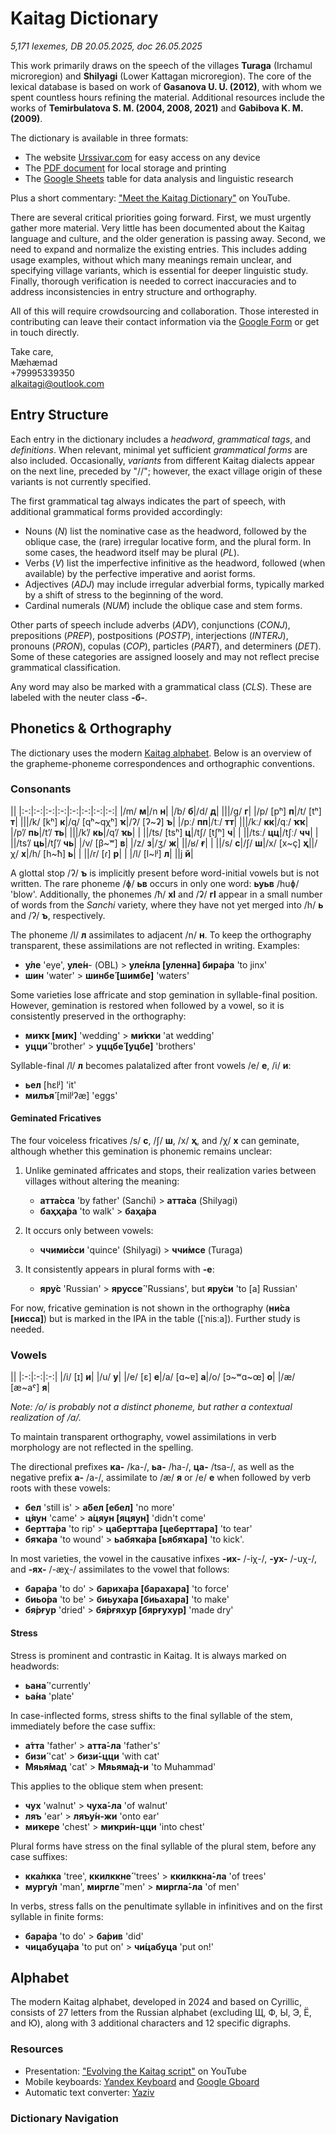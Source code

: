 # Kaitag Dictionary

*5,171 lexemes, DB 20.05.2025, doc 26.05.2025*

This work primarily draws on the speech of the villages **Turaga** (Irchamul microregion) and **Shilyagi** (Lower Kattagan microregion). The core of the lexical database is based on work of **Gasanova U. U. (2012)**, with whom we spent countless hours refining the material. Additional resources include the works of **Temirbulatova S. M. (2004, 2008, 2021)** and **Gabibova K. M. (2009)**.

The dictionary is available in three formats:

* The website [Urssivar.com](https://urssivar.com/dictionary) for easy access on any device
* The [PDF document](/xdq-eng%20dictionary.pdf) for local storage and printing
* The [Google Sheets](https://docs.google.com/spreadsheets/d/1TAvQAMAw0jDdStvq2Z1E-m1mz3UWkCMGQBgLCnPQgJs/edit?usp=sharing) table for data analysis and linguistic research

Plus a short commentary: ["Meet the Kaitag Dictionary"](https://youtu.be/Ad2o1hwYagA) on YouTube.

There are several critical priorities going forward. First, we must urgently gather more material. Very little has been documented about the Kaitag language and culture, and the older generation is passing away. Second, we need to expand and normalize the existing entries. This includes adding usage examples, without which many meanings remain unclear, and specifying village variants, which is essential for deeper linguistic study. Finally, thorough verification is needed to correct inaccuracies and to address inconsistencies in entry structure and orthography.

All of this will require crowdsourcing and collaboration. Those interested in contributing can leave their contact information via the [Google Form](https://forms.gle/ZrPaUdamKc2t8LE78) or get in touch directly.

Take care,  
Mæhæmad  
+79995339350  
<alkaitagi@outlook.com>

## Entry Structure

Each entry in the dictionary includes a *headword*, *grammatical tags*, and *definitions*. When relevant, minimal yet sufficient *grammatical forms* are also included. Occasionally, *variants* from different Kaitag dialects appear on the next line, preceded by "//"; however, the exact village origin of these variants is not currently specified.

The first grammatical tag always indicates the part of speech, with additional grammatical forms provided accordingly:

* Nouns (*N*) list the nominative case as the headword, followed by the oblique case, the (rare) irregular locative form, and the plural form. In some cases, the headword itself may be plural (*PL*).
* Verbs (*V*) list the imperfective infinitive as the headword, followed (when available) by the perfective imperative and aorist forms.
* Adjectives (*ADJ*) may include irregular adverbial forms, typically marked by a shift of stress to the beginning of the word.
* Cardinal numerals (*NUM*) include the oblique case and stem forms.
  
Other parts of speech include adverbs (*ADV*), conjunctions (*CONJ*), prepositions (*PREP*), postpositions (*POSTP*), interjections (*INTERJ*), pronouns (*PRON*), copulas (*COP*), particles (*PART*), and determiners (*DET*). Some of these categories are assigned loosely and may not reflect precise grammatical classification.

Any word may also be marked with a grammatical class (*CLS*). These are labeled with the neuter class **-б-**.

## Phonetics & Orthography

The dictionary uses the modern [Kaitag alphabet](#alphabet). Below is an overview of the grapheme-phoneme correspondences and orthographic conventions.

### Consonants

<div class="table-wide table-compact">

||
|:-:|:-:|:-:|:-:|:-:|:-:|:-:|:-:|
|/m/ **м**|/n **н**|
|/b/ **б**|/d/ **д**| |||/g/ **г**|
|/p/ [pʰ] **п**|/t/ [tʰ] **т**| |||/k/ [kʰ] **к**|/q/ [qʰ~qχʰ] **ҡ**|/ʔ/ [ʔ~ʡ] **ъ**|
|/pː/ **пп**|/tː/ **тт**| |||/kː/ **кк**|/qː/ **ҡҡ**|
|/pʼ/ **пь**|/tʼ/ **ть**| |||/kʼ/ **кь**|/qʼ/ **ҡь**|
| ||/ts/ [tsʰ] **ц**|/tʃ/ [tʃʰ] **ч**|
| ||/tsː/ **цц**|/tʃː/ **чч**|
| ||/tsʼ/ **ць**|/tʃʼ/ **чь**|
|/v/ [β~ʷ] **в**| |/z/ **з**|/ʒ/ **ж**| ||/ʁ/ **ғ**|
| ||/s/ **с**|/ʃ/ **ш**|/x/ [x~ç] **ҳ**||/χ/ **х**|/h/ [h~ħ] **ь**|
| ||/r/ [ɾ]  **р**|
| |/l/ [l~lʲ] **л**| ||j **й**|

</div>

A glottal stop /ʔ/ **ъ** is implicitly present before word-initial vowels but is not written. The rare phoneme /ɸ/ **ьв** occurs in only one word: **ьуьв** /huɸ/ 'blow'. Additionally, the phonemes /ħ/ **хӏ** and /ʡ/ **гӏ** appear in a small number of words from the *Sanchi* variety, where they have not yet merged into /h/ **ь** and /ʔ/ **ъ**, respectively.

The phoneme /l/ **л** assimilates to adjacent /n/ **н**. To keep the orthography transparent, these assimilations are not reflected in writing. Examples:

* **у́ле** 'eye', **уле́н**- (OBL) > **уле́нла [уленна] бира́ра** 'to jinx'
* **шин** 'water' > **шинбе́ [шимбе]** 'waters'

Some varieties lose affricate and stop gemination in syllable-final position. However, gemination is restored when followed by a vowel, so it is consistently preserved in the orthography:

* **миҡҡ [миҡ]** 'wedding' > **ми́ҡҡи** 'at wedding'
* **уцци́** 'brother' > **уццбе́ [уцбе]** 'brothers'

Syllable-final /l/ **л** becomes palatalized after front vowels /e/ **е**, /i/ **и**:

* **ьел** [hɛlʲ] 'it'
* **милъя́** [milʲʔæ] 'eggs'

#### Geminated Fricatives

The four voiceless fricatives /s/ **с**, /ʃ/ **ш**, /x/ **ҳ**, and /χ/ **х** can geminate, although whether this gemination is phonemic remains unclear:

1. Unlike geminated affricates and stops, their realization varies between villages without altering the meaning:

   * **атта́сса** 'by father' (Sanchi) > **атта́са** (Shilyagi)
   * **баҳҳа́ра** 'to walk' > **баҳа́ра**

2. It occurs only between vowels:

   * **ччими́сси** 'quince' (Shilyagi) > **ччи́мсе** (Turaga)

3. It consistently appears in plural forms with **-е**:

   * **яру́с** 'Russian' > **яруссе́** 'Russians', but **яру́си** 'to [a] Russian'

For now, fricative gemination is not shown in the orthography (**ни́са [нисса]**) but is marked in the IPA in the table ([ˈnisːa]). Further study is needed.

### Vowels

<div class="table-wide table-compact">

||
|:-:|:-:|:-:|
|/i/ [ɪ] **и**| |/u/ **у**|
|/e/ [ɛ] **е**|/a/ [ɑ~ɐ] **а**|/o/ [ɔ~ʷɑ~œ] **о**|
|/æ/ [æ~aˤ] **я**|

</div>

*Note: /o/ is probably not a distinct phoneme, but rather a contextual realization of /a/.*

To maintain transparent orthography, vowel assimilations in verb morphology are not reflected in the spelling.

The directional prefixes **ка-** /ka-/, **ьа-** /ha-/, **ца-** /tsa-/, as well as the negative prefix **а-** /a-/, assimilate to /æ/ **я** or /e/ **е** when followed by verb roots with these vowels:

* **бел** 'still is' > **а́бел [ебел]** 'no more'
* **ц́яун** 'came' > **а́цяун [яцяун]** 'didn't come'
* **бертта́ра** 'to rip' > **цабертта́ра [цеберттара]** 'to tear'
* **бяҡа́ра** 'to wound' > **ьабяҡа́ра [ьябяҡара]** 'to kick'.

In most varieties, the vowel in the causative infixes **-их-** /-iχ-/, **-ух-** /-uχ-/, and **-ях-** /-æχ-/ assimilates to the vowel that follows:

* **бара́ра** 'to do' > **бариха́ра [барахара]** 'to force'
* **биьо́ра** 'to be' > **биьуха́ра [биьахара]** 'to make'
* **бя́рғур** 'dried' > **бя́рғяхур [бярғухур]** 'made dry'

#### Stress

Stress is prominent and contrastic in Kaitag. It is always marked on headwords:

* **ьана́** 'currently'
* **ьа́на** 'plate'

In case-inflected forms, stress shifts to the final syllable of the stem, immediately before the case suffix:

* **а́тта** 'father' > **атта́-ла** 'father's'
* **бизи́** 'cat' > **бизи́-цци** 'with cat'
* **Мяья́мад** 'cat' > **Мяьяма́д-и** 'to Muhammad'

This applies to the oblique stem when present:

* **чух** 'walnut' > **чуха́-ла** 'of walnut'
* **ляъ** 'ear' > **ляъу́н-жи** 'onto ear'
* **миҡере** 'chest' > **миҡри́н-цци** 'into chest'

Plural forms have stress on the final syllable of the plural stem, before any case suffixes:

* **кка́лкка** 'tree', **ккилккне́** 'trees' > **ккилккна́-ла** 'of trees'
* **мургу́л** 'man', **миргле́** 'men' > **миргла́-ла** 'of men'

In verbs, stress falls on the penultimate syllable in infinitives and on the first syllable in finite forms:

* **бара́ра** 'to do' > **ба́рив** 'did'
* **чицабуца́ра** 'to put on' > **чи́цабуца** 'put on!'

## Alphabet

The modern Kaitag alphabet, developed in 2024 and based on Cyrillic, consists of 27 letters from the Russian alphabet (excluding Щ, Ф, Ы, Э, Ё, and Ю), along with 3 additional characters and 12 specific digraphs.

### Resources

* Presentation: ["Evolving the Kaitag script"](https://youtu.be/Ad2o1hwYagA) on YouTube
* Mobile keyboards: [Yandex Keyboard](https://redirect.appmetrica.yandex.com/serve/172416875559437678) and [Google Gboard](https://play.google.com/store/apps/details?id=com.google.android.inputmethod.latin)
* Automatic text converter: [Yaziv](https://yaziv.raxys.app/?lang=xdq&to=0&from=3&text=%D0%BA%D1%8A%D0%B0%D0%B1%D0%B0%D0%B3%D1%8A+%D0%B1%D0%B5%D0%BB%D1%85%D1%8C%D1%83%D0%BD)

### Dictionary Navigation

<DIndex :dict="dict" :local="$frontmatter.navbar === false" class="tw-my-4"/>
